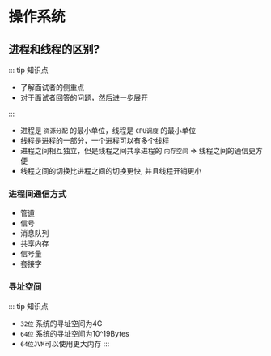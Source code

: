 # 操作系统

## 进程和线程的区别?

::: tip 知识点
- 了解面试者的侧重点
- 对于面试者回答的问题，然后进一步展开

:::

- 进程是 `资源分配` 的最小单位，线程是 `CPU调度` 的最小单位
- 线程是进程的一部分，一个进程可以有多个线程
- 进程之间相互独立，但是线程之间共享进程的 `内存空间` => 线程之间的通信更方便
- 线程之间的切换比进程之间的切换更快, 并且线程开销更小

### 进程间通信方式

- 管道
- 信号
- 消息队列
- 共享内存
- 信号量
- 套接字

### 寻址空间

::: tip 知识点
- `32位` 系统的寻址空间为4G
- `64位` 系统的寻址空间为10^19Bytes
- `64位JVM`可以使用更大内存
:::

